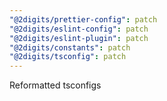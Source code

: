 ```yaml
---
"@2digits/prettier-config": patch
"@2digits/eslint-config": patch
"@2digits/eslint-plugin": patch
"@2digits/constants": patch
"@2digits/tsconfig": patch
---
```


Reformatted tsconfigs
